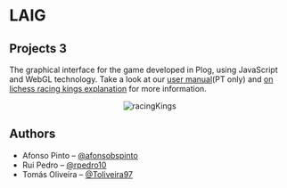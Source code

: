 # LAIG

## Projects 3
The graphical interface for the game developed in Plog, using JavaScript and WebGL technology.
Take a look at our [user manual](https://github.com/afonsobspinto/FEUP/blob/master/LAIG/RacingKings/UserManual.pdf)(PT only) and [on lichess racing kings explanation](https://lichess.org/variant/racingKings) for more information.
<p align="center">
  <img alt="racingKings" src="https://github.com/afonsobspinto/FEUP/blob/master/LAIG/RacingKings/RacingKingsPreview.gif">
</p>

## Authors
* Afonso Pinto – [@afonsobspinto](https://github.com/afonsobspinto)
* Rui Pedro – [@rpedro10](https://github.com/rpedro10)
* Tomás Oliveira – [@Toliveira97](https://github.com/Toliveira97)

